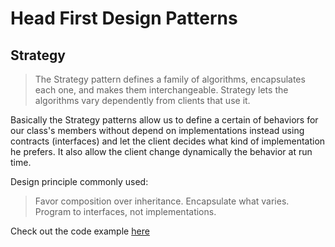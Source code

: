 # Head First Design Patterns

## Strategy

> The Strategy pattern defines a family of algorithms, encapsulates each one, and makes them interchangeable. Strategy lets the algorithms vary dependently from clients that use it.

Basically the Strategy patterns allow us to define a certain of behaviors for our class's members without depend on implementations instead using contracts (interfaces) and let the client decides what kind of implementation he prefers. It also allow the client change dynamically the behavior at run time.

Design principle commonly used:
> Favor composition over inheritance.
> Encapsulate what varies.
> Program to interfaces, not implementations.

Check out the code example [here](https://github.com/cristiangz14/head-first-design-patterns/tree/master/src/main/java/strategy)

